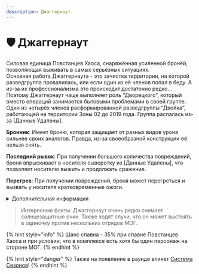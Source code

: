 ```yaml
---
description: Джаггернаут
---
```


# 🛡 Джаггернаут

Силовая единица Повстанцев Хаоса, снаряжённая усиленной бронёй, позволяющая выживать в самых серьёзных ситуациях.\
Основная работа Джаггернаута - это зачистка территории, на которой разведгруппа провалилась, или если один из её членов попал в беду. А из-за их профессионализма это происходит достаточно редко… Поэтому Джаггернаут чаще выполняет роль “Дворецкого”, который вместо операций занимается бытовыми проблемами в своей группе.\
Один из четырёх членов расформированной разведгруппы “Двойка”, работающей на территории Зоны 02 до 2019 года. Группа распалась из-за \[Данные Удалены].

**Бронник**: Имеет броню, которая защищает от разных видов урона сильнее своих аналогов. Правда, из-за своеобразной конструкции её нельзя снять.

**Последний рывок**: При получении большого количества повреждений, броня впрыскивает в носителя сыворотку из \[Данные Удалены], что позволяет носителю выжить и продолжать сражение.

**Перегрев**: При получении повреждений, броня может перегреться и вызвать у носителя кратковременные ожоги.

<details>

<summary>Дополнительная информация</summary>

* **Класс**: Повстанец Хаоса - Мародёр
* **Оружие**: Дробовик
* **Уровень доступа**: Устройство взлома ПХ
* **Броня**: Боевая Броня ПХ “Усиленная \[Данные Удалены]”
* **Особое снаряжение**: Отсутствует

</details>

> Интересные факты: Джаггернаут очень редко снимает солнцезащитные очки. Также ходят слухи, что он может выстоять в одиночку против нескольких отрядов МОГ.

{% hint style="info" %}
Шанс спавна - 35% при спавне Повстанцев Хаоса и при условии, что в комплексе есть хотя бы один персонаж на стороне МОГ.
{% endhint %}

{% hint style="danger" %}
Также на появление в раунде влияет [Система Сезонов](../../server-systems/seasons-system.md)!
{% endhint %}
